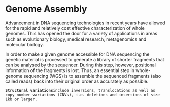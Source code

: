 # Genome Assembly

Advancement in DNA sequencing technologies in recent years have allowed for the rapid and relatively cost effective characterization
of whole genomes. This has opened the door for a variety of applications in areas such as evolutionary biology, medical research,
metagenomics and molecular biology.

In order to make a given genome accessible for DNA sequencing the genetic material is processed to generate a library of shorter
fragments that can be analysed by the sequencer. During this step, however, positional information of the fragments is lost.
Thus, an essential step in whole-genome sequencing (WGS) is to assemble the sequenced fragments (also called reads) back into
their original order as accurately as possible.

**`Structural variations`**```include inversions, translocations as well as copy number variations (CNVs), i.e. deletions and
insertions of size 1kb or larger.```
